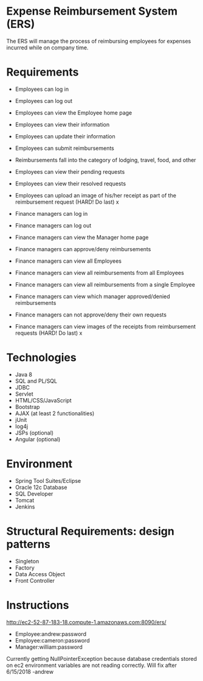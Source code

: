 Expense Reimbursement System (ERS)
==============================================================================================
The ERS will manage the process of reimbursing employees for expenses incurred while on company time. 
	
Requirements
==============================================================================================
- Employees can log in 
- Employees can log out 
- Employees can view the Employee home page 
- Employees can view their information
- Employees can update their information 
- Employees can submit reimbursements
- Reimbursements fall into the category of lodging, travel, food, and other
- Employees can view their pending requests 
- Employees can view their resolved requests 
- Employees can upload an image of his/her receipt as part of the reimbursement request (HARD! Do last) x

- Finance managers can log in
- Finance managers can log out 
- Finance managers can view the Manager home page 
- Finance managers can approve/deny reimbursements
- Finance managers can view all Employees 
- Finance managers can view all reimbursements from all Employees
- Finance managers can view all reimbursements from a single Employee 
- Finance managers can view which manager approved/denied reimbursements 
- Finance managers can not approve/deny their own requests 
- Finance managers can view images of the receipts from reimbursement requests (HARD! Do last) x
	
Technologies
==============================================================================================
- Java 8
- SQL and PL/SQL
- JDBC
- Servlet
- HTML/CSS/JavaScript
- Bootstrap
- AJAX (at least 2 functionalities)
- jUnit
- log4j
- JSPs (optional)
- Angular (optional)
	
Environment
==============================================================================================
- Spring Tool Suites/Eclipse
- Oracle 12c Database
- SQL Developer
- Tomcat 
- Jenkins
	
Structural Requirements: design patterns
==============================================================================================
- Singleton
- Factory
- Data Access Object
- Front Controller   

Instructions
==============================================================================================
http://ec2-52-87-183-18.compute-1.amazonaws.com:8090/ers/

- Employee:andrew:password
- Employee:cameron:password
- Manager:william:password

Currently getting NullPointerException because database credentials stored on ec2 environment variables are not
reading correctly.  Will fix after 6/15/2018 -andrew